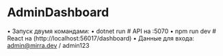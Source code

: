 # AdminDashboard
• Запуск двумя командами:
• dotnet run        # API на :5070
• npm run dev       # React на (http://localhost:56017/dashboard)
• Данные для входа: admin@mirra.dev / admin123
